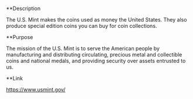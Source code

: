 **Description

The U.S. Mint makes the coins used as money the United States. They also produce special edition coins you can buy for coin collections.

**Purpose

The mission of the U.S. Mint is to serve the American people by manufacturing and distributing circulating, precious metal and collectible coins and national medals, and providing security over assets entrusted to us.

**Link

https://www.usmint.gov/